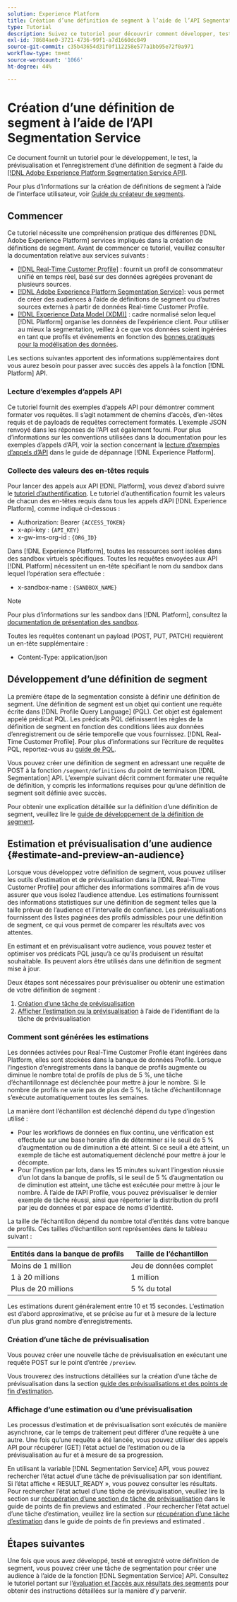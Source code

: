 ```yaml
---
solution: Experience Platform
title: Création d’une définition de segment à l’aide de l’API Segmentation Service
type: Tutorial
description: Suivez ce tutoriel pour découvrir comment développer, tester, prévisualiser et enregistrer une définition de segment à l’aide de l’API Adobe Experience Platform Segmentation Service.
exl-id: 78684ae0-3721-4736-99f1-a7d1660dc849
source-git-commit: c35b43654d31f0f112258e577a1bb95e72f0a971
workflow-type: tm+mt
source-wordcount: '1066'
ht-degree: 44%

---
```


# Création d’une définition de segment à l’aide de l’API Segmentation Service

Ce document fournit un tutoriel pour le développement, le test, la prévisualisation et l’enregistrement d’une définition de segment à l’aide du [[!DNL Adobe Experience Platform Segmentation Service API]](../api/getting-started.md).

Pour plus d’informations sur la création de définitions de segment à l’aide de l’interface utilisateur, voir [Guide du créateur de segments](../ui/segment-builder.md).

## Commencer

Ce tutoriel nécessite une compréhension pratique des différentes [!DNL Adobe Experience Platform] services impliqués dans la création de définitions de segment. Avant de commencer ce tutoriel, veuillez consulter la documentation relative aux services suivants :

- [[!DNL Real-Time Customer Profile]](../../profile/home.md) : fournit un profil de consommateur unifié en temps réel, basé sur des données agrégées provenant de plusieurs sources.
- [[!DNL Adobe Experience Platform Segmentation Service]](../home.md): vous permet de créer des audiences à l’aide de définitions de segment ou d’autres sources externes à partir de données Real-time Customer Profile.
- [[!DNL Experience Data Model (XDM)]](../../xdm/home.md) : cadre normalisé selon lequel [!DNL Platform] organise les données de l’expérience client. Pour utiliser au mieux la segmentation, veillez à ce que vos données soient ingérées en tant que profils et événements en fonction des [bonnes pratiques pour la modélisation des données](../../xdm/schema/best-practices.md).

Les sections suivantes apportent des informations supplémentaires dont vous aurez besoin pour passer avec succès des appels à la fonction [!DNL Platform] API.

### Lecture d’exemples d’appels API

Ce tutoriel fournit des exemples d’appels API pour démontrer comment formater vos requêtes. Il s’agit notamment de chemins d’accès, d’en-têtes requis et de payloads de requêtes correctement formatés. L’exemple JSON renvoyé dans les réponses de l’API est également fourni. Pour plus d’informations sur les conventions utilisées dans la documentation pour les exemples d’appels d’API, voir la section concernant la [lecture d’exemples d’appels d’API](../../landing/troubleshooting.md#how-do-i-format-an-api-request) dans le guide de dépannage [!DNL Experience Platform].

### Collecte des valeurs des en-têtes requis

Pour lancer des appels aux API [!DNL Platform], vous devez d’abord suivre le [tutoriel d’authentification](https://experienceleague.adobe.com/docs/experience-platform/landing/platform-apis/api-authentication.html?lang=fr). Le tutoriel d’authentification fournit les valeurs de chacun des en-têtes requis dans tous les appels d’API [!DNL Experience Platform], comme indiqué ci-dessous :

- Authorization: Bearer `{ACCESS_TOKEN}`
- x-api-key : `{API_KEY}`
- x-gw-ims-org-id : `{ORG_ID}`

Dans [!DNL Experience Platform], toutes les ressources sont isolées dans des sandbox virtuels spécifiques. Toutes les requêtes envoyées aux API [!DNL Platform] nécessitent un en-tête spécifiant le nom du sandbox dans lequel l’opération sera effectuée :

- x-sandbox-name : `{SANDBOX_NAME}`

>[!NOTE]
>
>Pour plus d’informations sur les sandbox dans [!DNL Platform], consultez la [documentation de présentation des sandbox](../../sandboxes/home.md).

Toutes les requêtes contenant un payload (POST, PUT, PATCH) requièrent un en-tête supplémentaire :

- Content-Type: application/json

## Développement d’une définition de segment

La première étape de la segmentation consiste à définir une définition de segment. Une définition de segment est un objet qui contient une requête écrite dans [!DNL Profile Query Language] (PQL). Cet objet est également appelé prédicat PQL. Les prédicats PQL définissent les règles de la définition de segment en fonction des conditions liées aux données d’enregistrement ou de série temporelle que vous fournissez. [!DNL Real-Time Customer Profile]. Pour plus d’informations sur l’écriture de requêtes PQL, reportez-vous au [guide de PQL](../pql/overview.md).

Vous pouvez créer une définition de segment en adressant une requête de POST à la fonction `/segment/definitions` du point de terminaison [!DNL Segmentation] API. L’exemple suivant décrit comment formater une requête de définition, y compris les informations requises pour qu’une définition de segment soit définie avec succès.

Pour obtenir une explication détaillée sur la définition d’une définition de segment, veuillez lire le [guide de développement de la définition de segment](../api/segment-definitions.md#create).

## Estimation et prévisualisation d’une audience {#estimate-and-preview-an-audience}

Lorsque vous développez votre définition de segment, vous pouvez utiliser les outils d’estimation et de prévisualisation dans la [!DNL Real-Time Customer Profile] pour afficher des informations sommaires afin de vous assurer que vous isolez l’audience attendue. Les estimations fournissent des informations statistiques sur une définition de segment telles que la taille prévue de l’audience et l’intervalle de confiance. Les prévisualisations fournissent des listes paginées des profils admissibles pour une définition de segment, ce qui vous permet de comparer les résultats avec vos attentes.

En estimant et en prévisualisant votre audience, vous pouvez tester et optimiser vos prédicats PQL jusqu’à ce qu’ils produisent un résultat souhaitable. Ils peuvent alors être utilisés dans une définition de segment mise à jour.

Deux étapes sont nécessaires pour prévisualiser ou obtenir une estimation de votre définition de segment :

1. [Création d’une tâche de prévisualisation](#create-a-preview-job)
2. [Afficher l’estimation ou la prévisualisation](#view-an-estimate-or-preview) à l’aide de l’identifiant de la tâche de prévisualisation

### Comment sont générées les estimations

Les données activées pour Real-Time Customer Profile étant ingérées dans Platform, elles sont stockées dans la banque de données Profile. Lorsque l’ingestion d’enregistrements dans la banque de profils augmente ou diminue le nombre total de profils de plus de 5 %, une tâche d’échantillonnage est déclenchée pour mettre à jour le nombre. Si le nombre de profils ne varie pas de plus de 5 %, la tâche d’échantillonnage s’exécute automatiquement toutes les semaines.

La manière dont l’échantillon est déclenché dépend du type d’ingestion utilisé :

- Pour les workflows de données en flux continu, une vérification est effectuée sur une base horaire afin de déterminer si le seuil de 5 % d’augmentation ou de diminution a été atteint. Si ce seuil a été atteint, un exemple de tâche est automatiquement déclenché pour mettre à jour le décompte.
- Pour l’ingestion par lots, dans les 15 minutes suivant l’ingestion réussie d’un lot dans la banque de profils, si le seuil de 5 % d’augmentation ou de diminution est atteint, une tâche est exécutée pour mettre à jour le nombre. À l’aide de l’API Profile, vous pouvez prévisualiser le dernier exemple de tâche réussi, ainsi que répertorier la distribution du profil par jeu de données et par espace de noms d’identité.

La taille de l’échantillon dépend du nombre total d’entités dans votre banque de profils. Ces tailles d’échantillon sont représentées dans le tableau suivant :

| Entités dans la banque de profils | Taille de l’échantillon |
| ------------------------- | ----------- |
| Moins de 1 million | Jeu de données complet |
| 1 à 20 millions | 1 million |
| Plus de 20 millions | 5 % du total |

Les estimations durent généralement entre 10 et 15 secondes. L’estimation est d’abord approximative, et se précise au fur et à mesure de la lecture d’un plus grand nombre d’enregistrements.

### Création d’une tâche de prévisualisation

Vous pouvez créer une nouvelle tâche de prévisualisation en exécutant une requête POST sur le point d’entrée `/preview`.

Vous trouverez des instructions détaillées sur la création d’une tâche de prévisualisation dans la section [guide des prévisualisations et des points de fin d’estimation](../api/previews-and-estimates.md#create-preview).

### Affichage d’une estimation ou d’une prévisualisation

Les processus d’estimation et de prévisualisation sont exécutés de manière asynchrone, car le temps de traitement peut différer d’une requête à une autre. Une fois qu’une requête a été lancée, vous pouvez utiliser des appels API pour récupérer (GET) l’état actuel de l’estimation ou de la prévisualisation au fur et à mesure de sa progression.

En utilisant la variable [!DNL Segmentation Service] API, vous pouvez rechercher l’état actuel d’une tâche de prévisualisation par son identifiant. Si l’état affiche « RESULT_READY », vous pouvez consulter les résultats. Pour rechercher l’état actuel d’une tâche de prévisualisation, veuillez lire la section sur [récupération d’une section de tâche de prévisualisation](../api/previews-and-estimates.md#get-preview) dans le guide de points de fin previews and estimated . Pour rechercher l’état actuel d’une tâche d’estimation, veuillez lire la section sur [récupération d’une tâche d’estimation](../api/previews-and-estimates.md#get-estimate) dans le guide de points de fin previews and estimated .


## Étapes suivantes

Une fois que vous avez développé, testé et enregistré votre définition de segment, vous pouvez créer une tâche de segmentation pour créer une audience à l’aide de la fonction [!DNL Segmentation Service] API. Consultez le tutoriel portant sur l’[évaluation et l’accès aux résultats des segments](./evaluate-a-segment.md) pour obtenir des instructions détaillées sur la manière d’y parvenir.
